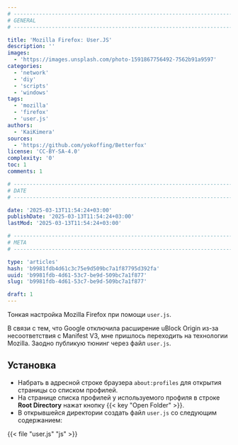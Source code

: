 ```yaml
---
# -------------------------------------------------------------------------------------------------------------------- #
# GENERAL
# -------------------------------------------------------------------------------------------------------------------- #

title: 'Mozilla Firefox: User.JS'
description: ''
images:
  - 'https://images.unsplash.com/photo-1591867756492-7562b91a9597'
categories:
  - 'network'
  - 'diy'
  - 'scripts'
  - 'windows'
tags:
  - 'mozilla'
  - 'firefox'
  - 'user.js'
authors:
  - 'KaiKimera'
sources:
  - 'https://github.com/yokoffing/Betterfox'
license: 'CC-BY-SA-4.0'
complexity: '0'
toc: 1
comments: 1

# -------------------------------------------------------------------------------------------------------------------- #
# DATE
# -------------------------------------------------------------------------------------------------------------------- #

date: '2025-03-13T11:54:24+03:00'
publishDate: '2025-03-13T11:54:24+03:00'
lastMod: '2025-03-13T11:54:24+03:00'

# -------------------------------------------------------------------------------------------------------------------- #
# META
# -------------------------------------------------------------------------------------------------------------------- #

type: 'articles'
hash: 'b9981fdb4d61c3c75e9d509bc7a1f87795d392fa'
uuid: 'b9981fdb-4d61-53c7-be9d-509bc7a1f877'
slug: 'b9981fdb-4d61-53c7-be9d-509bc7a1f877'

draft: 1
---
```


Тонкая настройка Mozilla Firefox при помощи `user.js`.

<!--more-->

В связи с тем, что Google отключила расширение uBlock Origin из-за несоответствия с Manifest V3, мне пришлось переходить на технологии Mozilla. Заодно публикую тюнинг через файл `user.js`.

## Установка

- Набрать в адресной строке браузера `about:profiles` для открытия страницы со списком профилей.
- На странице списка профилей у используемого профиля в строке **Root Directory** нажат кнопку {{< key "Open Folder" >}}.
- В открывшейся директории создать файл `user.js` со следующим содержанием:

{{< file "user.js" "js" >}}
